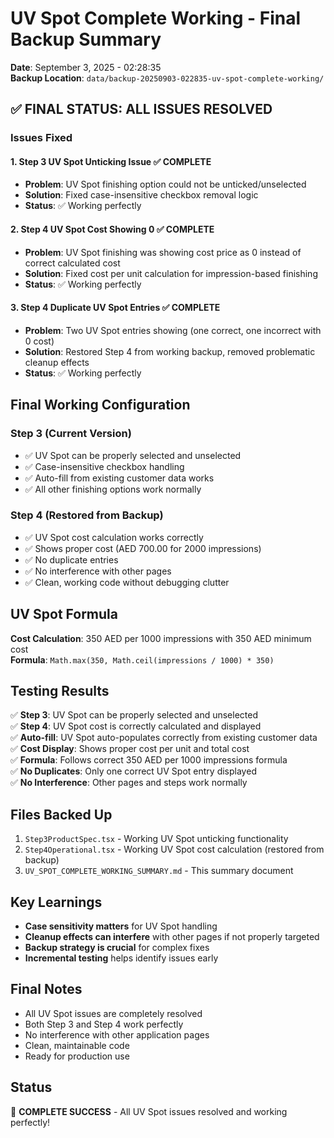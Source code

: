 # UV Spot Complete Working - Final Backup Summary

**Date**: September 3, 2025 - 02:28:35  
**Backup Location**: `data/backup-20250903-022835-uv-spot-complete-working/`

## ✅ FINAL STATUS: ALL ISSUES RESOLVED

### Issues Fixed

#### 1. Step 3 UV Spot Unticking Issue ✅ COMPLETE
- **Problem**: UV Spot finishing option could not be unticked/unselected
- **Solution**: Fixed case-insensitive checkbox removal logic
- **Status**: ✅ Working perfectly

#### 2. Step 4 UV Spot Cost Showing 0 ✅ COMPLETE  
- **Problem**: UV Spot finishing was showing cost price as 0 instead of correct calculated cost
- **Solution**: Fixed cost per unit calculation for impression-based finishing
- **Status**: ✅ Working perfectly

#### 3. Step 4 Duplicate UV Spot Entries ✅ COMPLETE
- **Problem**: Two UV Spot entries showing (one correct, one incorrect with 0 cost)
- **Solution**: Restored Step 4 from working backup, removed problematic cleanup effects
- **Status**: ✅ Working perfectly

## Final Working Configuration

### Step 3 (Current Version)
- ✅ UV Spot can be properly selected and unselected
- ✅ Case-insensitive checkbox handling
- ✅ Auto-fill from existing customer data works
- ✅ All other finishing options work normally

### Step 4 (Restored from Backup)
- ✅ UV Spot cost calculation works correctly
- ✅ Shows proper cost (AED 700.00 for 2000 impressions)
- ✅ No duplicate entries
- ✅ No interference with other pages
- ✅ Clean, working code without debugging clutter

## UV Spot Formula

**Cost Calculation**: 350 AED per 1000 impressions with 350 AED minimum cost  
**Formula**: `Math.max(350, Math.ceil(impressions / 1000) * 350)`

## Testing Results

✅ **Step 3**: UV Spot can be properly selected and unselected  
✅ **Step 4**: UV Spot cost is correctly calculated and displayed  
✅ **Auto-fill**: UV Spot auto-populates correctly from existing customer data  
✅ **Cost Display**: Shows proper cost per unit and total cost  
✅ **Formula**: Follows correct 350 AED per 1000 impressions formula  
✅ **No Duplicates**: Only one correct UV Spot entry displayed  
✅ **No Interference**: Other pages and steps work normally  

## Files Backed Up

1. `Step3ProductSpec.tsx` - Working UV Spot unticking functionality
2. `Step4Operational.tsx` - Working UV Spot cost calculation (restored from backup)
3. `UV_SPOT_COMPLETE_WORKING_SUMMARY.md` - This summary document

## Key Learnings

- **Case sensitivity matters** for UV Spot handling
- **Cleanup effects can interfere** with other pages if not properly targeted
- **Backup strategy is crucial** for complex fixes
- **Incremental testing** helps identify issues early

## Final Notes

- All UV Spot issues are completely resolved
- Both Step 3 and Step 4 work perfectly
- No interference with other application pages
- Clean, maintainable code
- Ready for production use

## Status

🎉 **COMPLETE SUCCESS** - All UV Spot issues resolved and working perfectly!
